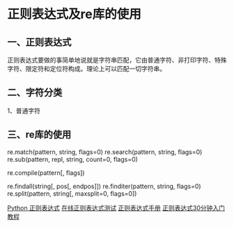 # 正则表达式及re库的使用

## 一、正则表达式

正则表达式要做的事简单地说就是字符串匹配，它由普通字符、非打印字符、特殊字符、限定符和定位符构成。理论上可以匹配一切字符串。

## 二、字符分类

1、普通字符

## 三、re库的使用

re.match(pattern, string, flags=0)
re.search(pattern, string, flags=0)
re.sub(pattern, repl, string, count=0, flags=0)

re.compile(pattern[, flags])

re.findall(string[, pos[, endpos]])
re.finditer(pattern, string, flags=0)
re.split(pattern, string[, maxsplit=0, flags=0])


[Python 正则表达式](http://www.runoob.com/python/python-reg-expressions.html)
[在线正则表达式测试](http://tool.oschina.net/regex)
[正则表达式手册](http://tool.oschina.net/uploads/apidocs/jquery/regexp.html)
[正则表达式30分钟入门教程](https://deerchao.net/tutorials/regex/regex.htm)